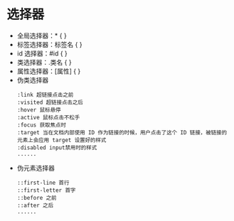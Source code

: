 # 选择器

- 全局选择器：\* { }
- 标签选择器：标签名 { }
- id 选择器：#id { }
- 类选择器：.类名 { }
- 属性选择器：[属性] { }
- 伪类选择器
  ```
  :link 超链接点击之前
  :visited 超链接点击之后
  :hover 鼠标悬停
  :active 鼠标点击不松手
  :focus 获取焦点时
  :target 当在文档内部使用 ID 作为链接的时候，用户点击了这个 ID 链接，被链接的元素上会应用 target 设置好的样式
  :disabled input禁用时的样式
  ......
  ```
- 伪元素选择器
  ```
  ::first-line 首行
  ::first-letter 首字
  ::before 之前
  ::after 之后
  ......
  ```
